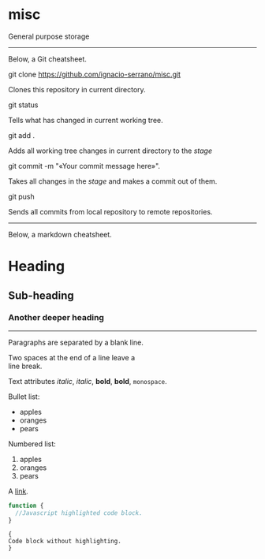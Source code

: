 misc
====
General purpose storage

---

Below, a Git cheatsheet.

git clone https://github.com/ignacio-serrano/misc.git

Clones this repository in current directory.

git status

Tells what has changed in current working tree.

git add .

Adds all working tree changes in current directory to the _stage_

git commit -m "«Your commit message here»".

Takes all changes in the _stage_ and makes a commit out of them.

git push

Sends all commits from local repository to remote repositories.

---

Below, a markdown cheatsheet.

Heading
=======
Sub-heading
-----------
### Another deeper heading

---

Paragraphs are separated
by a blank line.

Two spaces at the end of a line leave a  
line break.

Text attributes _italic_, *italic*, __bold__, **bold**, `monospace`.

Bullet list:

  * apples
  * oranges
  * pears

Numbered list:

  1. apples
  2. oranges
  3. pears

A [link](http://example.com).

```javascript
function {
  //Javascript highlighted code block.
}
```

    {
    Code block without highlighting.
    }
